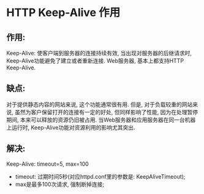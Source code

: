 # HTTP Keep-Alive 作用

## 作用:

Keep-Alive: 使客户端到服务器的连接持续有效, 当出现对服务器的后继请求时, Keep-Alive功能避免了建立或者重新连接. Web服务器, 基本上都支持HTTP Keep-Alive.



## 缺点:

对于提供静态内容的网站来说, 这个功能通常很有用. 但是, 对于负载较重的网站来说, 虽然为客户保留打开的连接有一定的好处, 但同样影响了性能, 因为在处理暂停期间, 本来可以释放的资源仍旧被占用. 当Web服务器和应用服务器在同一台机器上运行时, Keep-Alive功能对资源利用的影响尤其突出.



## 解决:

Keep-Alive: timeout=5, max=100

* timeout: 过期时间5秒(对应httpd.conf里的参数是: KeepAliveTimeout);
* max是最多100次请求, 强制断掉连接;